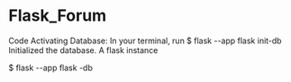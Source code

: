 # Flask_Forum

Code Activating Database:
In your terminal, run
$ flask --app flask init-db
Initialized the database.
A flask instance

$ flask --app flask -db
